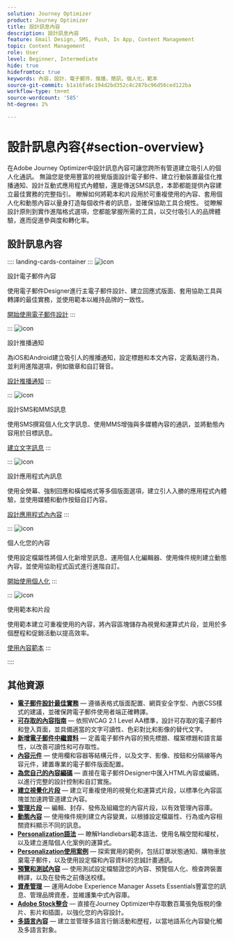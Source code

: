 ```yaml
---
solution: Journey Optimizer
product: Journey Optimizer
title: 設計訊息內容
description: 設計訊息內容
feature: Email Design, SMS, Push, In App, Content Management
topic: Content Management
role: User
level: Beginner, Intermediate
hide: true
hidefromtoc: true
keywords: 內容，設計，電子郵件，推播，簡訊，個人化，範本
source-git-commit: b1a16fa6c194d2bd352c4c287bc96d56ced122ba
workflow-type: tm+mt
source-wordcount: '585'
ht-degree: 2%

---
```


# 設計訊息內容{#section-overview}

在Adobe Journey Optimizer中設計訊息內容可讓您跨所有管道建立吸引人的個人化通訊。 無論您是使用豐富的視覺版面設計電子郵件、建立行動裝置最佳化推播通知、設計互動式應用程式內體驗，還是傳送SMS訊息，本節都能提供內容建立最佳實務的完整指引。 瞭解如何將範本和片段用於可重複使用的內容、套用個人化和動態內容以量身打造每個收件者的訊息，並確保協助工具合規性。 從瞭解設計原則到實作進階格式選項，您都能掌握所需的工具，以交付吸引人的品牌體驗，進而促進參與度和轉化率。

## 設計訊息內容

:::: landing-cards-container
:::
![icon](https://cdn.experienceleague.adobe.com/icons/email.svg)

設計電子郵件內容

使用電子郵件Designer進行主電子郵件設計、建立回應式版面、套用協助工具與轉譯的最佳實務，並使用範本以維持品牌的一致性。

[開始使用電子郵件設計](../email/get-started-email-design.md)
:::

:::
![icon](https://cdn.experienceleague.adobe.com/icons/mobile.svg)

設計推播通知

為iOS和Android建立吸引人的推播通知，設定標題和本文內容，定義點選行為，並利用進階選項，例如徽章和自訂聲音。

[設計推播通知](../push/design-push.md)
:::

:::
![icon](https://cdn.experienceleague.adobe.com/icons/chat.svg)

設計SMS和MMS訊息

使用SMS撰寫個人化文字訊息、使用MMS增強與多媒體內容的通訊，並將動態內容用於目標訊息。

[建立文字訊息](../sms/create-sms.md)
:::

:::
![icon](https://cdn.experienceleague.adobe.com/icons/device-mobile.svg)

設計應用程式內訊息

使用全熒幕、強制回應和橫幅格式等多個版面選項，建立引人入勝的應用程式內體驗，並使用媒體和動作按鈕自訂內容。

[設計應用程式內內容](../in-app/design-in-app.md)
:::

:::
![icon](https://cdn.experienceleague.adobe.com/icons/personalization.svg)

個人化您的內容

使用設定檔屬性將個人化新增至訊息、運用個人化編輯器、使用條件規則建立動態內容，並使用協助程式函式進行進階自訂。

[開始使用個人化](../personalization/personalize.md)
:::

:::
![icon](https://cdn.experienceleague.adobe.com/icons/duplicate.svg)

使用範本和片段

使用範本建立可重複使用的內容，將內容區塊儲存為視覺和運算式片段，並用於多個歷程和促銷活動以提高效率。

[使用內容範本](../content-management/use-content-templates.md)
:::

::::


## 其他資源

- **[電子郵件設計最佳實務](../email/get-started-email-design.md#best-practices)** — 遵循表格式版面配置、網頁安全字型、內嵌CSS樣式的建議，並確保跨電子郵件使用者端正確轉譯。
- **[可存取的內容指南](../email/accessible-content.md)** — 依照WCAG 2.1 Level AA標準，設計可存取的電子郵件和登入頁面，並具備適當的文字可讀性、色彩對比和影像的替代文字。
- **[新增電子郵件中繼資料](../email/email-metadata.md)** — 定義電子郵件內容的預先標題、檔案標題和語言屬性，以改善可讀性和可存取性。
- **[內容元件](../email/content-components.md)** — 使用欄和容器等結構元件，以及文字、影像、按鈕和分隔線等內容元件，建置專業的電子郵件版面配置。
- **[為您自己的內容編碼](../email/code-content.md)** — 直接在電子郵件Designer中匯入HTML內容或編碼，以進行完整的設計控制和自訂實施。
- **[建立視覺化片段](../content-management/create-fragments.md)** — 建立可重複使用的視覺化和運算式片段，以標準化內容區塊並加速跨管道建立內容。
- **[管理片段](../content-management/manage-fragments.md)** — 編輯、封存、發佈及組織您的內容片段，以有效管理內容庫。
- **[動態內容](../personalization/dynamic-content.md)** — 使用條件規則建立內容變異，以根據設定檔屬性、行為或內容相關資料顯示不同的訊息。
- **[Personalization語法](../personalization/personalization-syntax.md)** — 瞭解Handlebars範本語法、使用名稱空間和權杖，以及建立進階個人化案例的運算式。
- **[Personalization使用案例](../personalization/personalization-use-case.md)** — 探索實用的範例，包括訂單狀態通知、購物車放棄電子郵件，以及使用設定檔和內容資料的忠誠計畫通訊。
- **[預覽和測試內容](../content-management/preview-test.md)** — 使用測試設定檔驗證您的內容、預覽個人化、檢查跨裝置轉譯，以及在發佈之前傳送校樣。
- **[資產管理](../integrations/assets.md)** — 運用Adobe Experience Manager Assets Essentials豐富您的訊息、管理品牌資產，並維護集中式內容庫。
- **[Adobe Stock整合](../integrations/stock.md)** — 直接在Journey Optimizer中存取數百萬張免版稅的像片、影片和插圖，以強化您的內容設計。
- **[多語言內容](../content-management/multilingual-gs.md)** — 建立並管理多語言行銷活動和歷程，以當地語系化內容變化觸及多語言對象。

